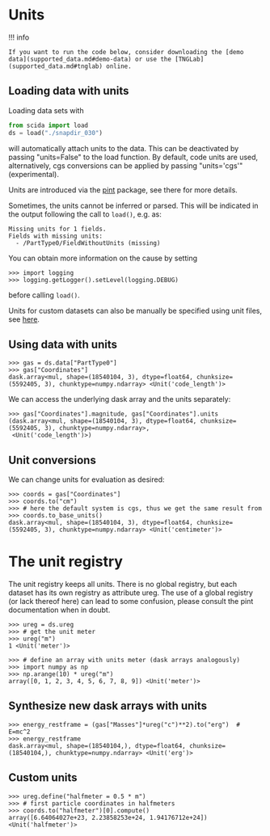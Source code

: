 # Units

!!! info

    If you want to run the code below, consider downloading the [demo data](supported_data.md#demo-data) or use the [TNGLab](supported_data.md#tnglab) online.

## Loading data with units

Loading data sets with

``` py
from scida import load
ds = load("./snapdir_030")
```

will automatically attach units to the data. This can be deactivated by passing "units=False" to the load function.
By default, code units are used, alternatively, cgs conversions can be applied by passing "units='cgs'" (experimental).

Units are introduced via the [pint](https://pint.readthedocs.io/en/stable/) package, see there for more details.

Sometimes, the units cannot be inferred or parsed.
This will be indicated in the output following the call to `load()`, e.g. as:

``` pycon
Missing units for 1 fields.
Fields with missing units:
  - /PartType0/FieldWithoutUnits (missing)
```

You can obtain more information on the cause by setting

``` pycon
>>> import logging
>>> logging.getLogger().setLevel(logging.DEBUG)
```

before calling `load()`.

Units for custom datasets can also be manually be specified using unit files, see [here](configuration.md#unit-files).



## Using data with units

``` pycon
>>> gas = ds.data["PartType0"]
>>> gas["Coordinates"]
dask.array<mul, shape=(18540104, 3), dtype=float64, chunksize=(5592405, 3), chunktype=numpy.ndarray> <Unit('code_length')>
```

We can access the underlying dask array and the units separately:

``` pycon
>>> gas["Coordinates"].magnitude, gas["Coordinates"].units
(dask.array<mul, shape=(18540104, 3), dtype=float64, chunksize=(5592405, 3), chunktype=numpy.ndarray>,
 <Unit('code_length')>)
```

## Unit conversions

We can change units for evaluation as desired:

``` pycon
>>> coords = gas["Coordinates"]
>>> coords.to("cm")
>>> # here the default system is cgs, thus we get the same result from
>>> coords.to_base_units()
dask.array<mul, shape=(18540104, 3), dtype=float64, chunksize=(5592405, 3), chunktype=numpy.ndarray> <Unit('centimeter')>
```

# The unit registry

The unit registry keeps all units. There is no global registry, but each dataset has its own registry as attribute ureg.
The use of a global registry (or lack thereof here) can lead to some confusion, please consult the pint documentation when in doubt.

``` pycon
>>> ureg = ds.ureg
>>> # get the unit meter
>>> ureg("m")
1 <Unit('meter')>
```


``` pycon
>>> # define an array with units meter (dask arrays analogously)
>>> import numpy as np
>>> np.arange(10) * ureg("m")
array([0, 1, 2, 3, 4, 5, 6, 7, 8, 9]) <Unit('meter')>
```

## Synthesize new dask arrays with units

``` pycon
>>> energy_restframe = (gas["Masses"]*ureg("c")**2).to("erg")  # E=mc^2
>>> energy_restframe
dask.array<mul, shape=(18540104,), dtype=float64, chunksize=(18540104,), chunktype=numpy.ndarray> <Unit('erg')>
```

## Custom units

``` pycon
>>> ureg.define("halfmeter = 0.5 * m")
>>> # first particle coordinates in halfmeters
>>> coords.to("halfmeter")[0].compute()
array([6.64064027e+23, 2.23858253e+24, 1.94176712e+24]) <Unit('halfmeter')>
```
